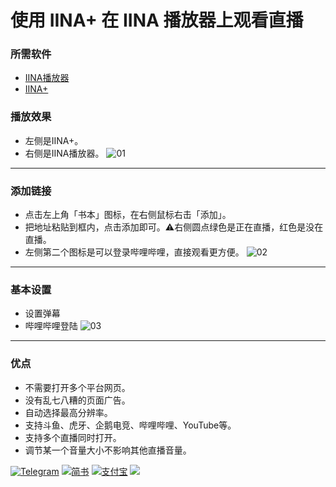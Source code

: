 # 使用 IINA+ 在 IINA 播放器上观看直播
### 所需软件
* [IINA播放器](https://www.iina.io/)
* [IINA+](https://github.com/masonvip/IINA-zhibo/blob/master/file01/iina%2B.0.4.7.dmg)
### 播放效果
* 左侧是IINA+。
* 右侧是IINA播放器。
![01](https://github.com/masonvip/IINA-zhibo/blob/master/file01/01.png?raw=true)

---
### 添加链接
* 点击左上角「书本」图标，在右侧鼠标右击「添加」。
* 把地址粘贴到框内，点击添加即可。⚠️右侧圆点绿色是正在直播，红色是没在直播。
* 左侧第二个图标是可以登录哔哩哔哩，直接观看更方便。
![02](https://github.com/masonvip/IINA-zhibo/blob/master/file01/02.png?raw=true)

---
### 基本设置
* 设置弹幕
* 哔哩哔哩登陆
![03](https://github.com/masonvip/IINA-zhibo/blob/master/file01/03.png?raw=true)

---
### 优点
* 不需要打开多个平台网页。
* 没有乱七八糟的页面广告。
* 自动选择最高分辨率。
* 支持斗鱼、虎牙、企鹅电竞、哔哩哔哩、YouTube等。
* 支持多个直播同时打开。
* 调节某一个音量大小不影响其他直播音量。

[![Telegram](https://rawcdn.githack.com/masonvip/masonvip.github.io/7fa770686f715c1d67b1544a6dc92d0bc24855c2/file01/Telegram.svg)](https://t.me/MasonClub)
[![简书](https://rawcdn.githack.com/masonvip/masonvip.github.io/7fa770686f715c1d67b1544a6dc92d0bc24855c2/file01/简书.svg)](https://www.jianshu.com/u/76be8479a4ae)
[![支付宝](https://rawcdn.githack.com/masonvip/masonvip.github.io/18ae48780713dafb6da43fb13fd869429e648d37/file01/支付宝.svg)](https://github.com/masonvip/masonvip.github.io/blob/master/file01/%E6%94%AF%E4%BB%98%E5%AE%9D.JPG?raw=true)
[![](https://rawcdn.githack.com/masonvip/masonvip.github.io/6f7f84c40b1e1ef79292707e4151017017aa09ed/file01/微信捐赠.svg)](https://github.com/masonvip/masonvip.github.io/blob/master/file01/%E5%BE%AE%E4%BF%A1%E6%94%B6%E6%AC%BE%E4%BA%8C%E7%BB%B4%E7%A0%81.JPG?raw=true)
